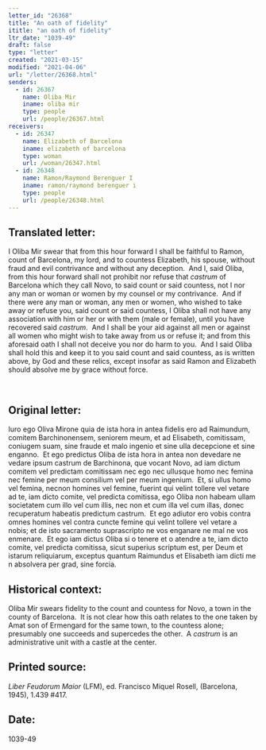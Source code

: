 ```yaml
---
letter_id: "26368"
title: "An oath of fidelity"
ititle: "an oath of fidelity"
ltr_date: "1039-49"
draft: false
type: "letter"
created: "2021-03-15"
modified: "2021-04-06"
url: "/letter/26368.html"
senders:
  - id: 26367
    name: Oliba Mir
    iname: oliba mir
    type: people
    url: /people/26367.html
receivers:
  - id: 26347
    name: Elizabeth of Barcelona
    iname: elizabeth of barcelona
    type: woman
    url: /woman/26347.html
  - id: 26348
    name: Ramon/Raymond Berenguer I
    iname: ramon/raymond berenguer i
    type: people
    url: /people/26348.html
---
```

<h2> Translated letter:</h2><p>I Oliba Mir swear that from this hour forward I shall be faithful to Ramon, count of Barcelona, my lord, and to countess Elizabeth, his spouse, without fraud and evil contrivance and without any deception.&nbsp; And I, said Oliba, from this hour forward shall not prohibit nor refuse that <em>castrum</em> of Barcelona which they call Novo, to said count or said countess, not I nor any man or woman or women by my counsel or my contrivance.&nbsp; And if there were any man or woman, any men or women, who wished to take away or refuse you, said count or said countess, I Oliba shall not have any association with him or her or with them (male or female), until you have recovered said <em>castrum</em>.&nbsp; And I shall be your aid against all men or against all women who might wish to take away from us or refuse it; and from this aforesaid oath I shall not deceive you nor do harm to you.&nbsp; And I said Oliba shall hold this and keep it to you said count and said countess, as is written above, by God and these relics, except insofar as said Ramon and Elizabeth should absolve me by grace without force.</p><p>&nbsp;</p><h2 class="mt-4"> Original letter:</h2><p>Iuro ego Oliva Mirone quia de ista hora in antea fidelis ero ad Raimundum, comitem Barchinonensem, seniorem meum, et ad Elisabeth, comitissam, coniugem suam, sine fraude et malo ingenio et sine ulla decepcione et sine enganno.&nbsp; Et ego predictus Oliba de ista hora in antea non devedare ne vedare ipsum castrum de Barchinona, que vocant Novo, ad iam dictum comitem vel predictam comitissam nec ego nec ullusque homo nec femina nec femine per meum consilium vel per meum ingenium.&nbsp; Et, si ullus homo vel femina, necnon homines vel femine, fuerint qui velint tollere vel vetare ad te, iam dicto comite, vel predicta comitissa, ego Oliba non habeam ullam societatem cum illo vel cum illis, nec non et cum illa vel cum illas, donec recuperatum habeatis predictum castrum.&nbsp; Et ego adiutor ero vobis contra omnes homines vel contra cuncte femine qui velint tollere vel vetare a nobis; et de isto sacramento suprascripto ne vos enganare ne mal ne vos enmenare.&nbsp; Et ego iam dictus Oliba si o tenere et o atendre a te, iam dicto comite, vel predicta comitissa, sicut superius scriptum est, per Deum et istarum reliquiarum, exceptus quantum Raimundus et Elisabeth iam dicti me n absolvera per grad, sine forcia.</p><h2 class="mt-4"> Historical context:</h2><p>Oliba Mir swears fidelity to the count and countess for Novo, a town in the county of Barcelona.&nbsp;&nbsp;<span>It is not clear how this oath relates to the one taken by Amat son of Ermengard for the same town, to the countess alone; presumably one succeeds and supercedes the other.&nbsp;&nbsp;<span>A&nbsp;</span><em>castrum</em><span>&nbsp;is an administrative unit with a castle at the center.</span></span></p><h2 class="mt-4"> Printed source:</h2><p><i>Liber Feudorum Maior</i> (LFM), ed. Francisco Miquel Rosell, (Barcelona, 1945), 1.439 #417.</p><h2 class="mt-4"> Date:</h2>1039-49